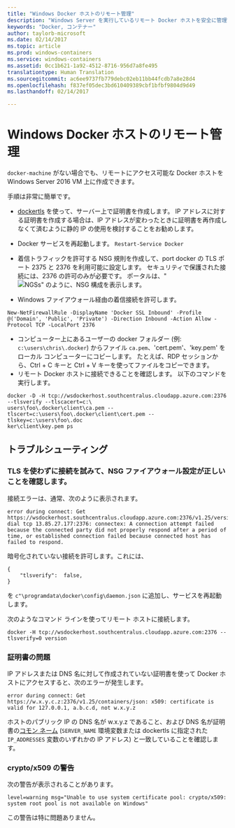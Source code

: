 ```yaml
---
title: "Windows Docker ホストのリモート管理"
description: "Windows Server を実行しているリモート Docker ホストを安全に管理する方法。"
keywords: "Docker, コンテナー"
author: taylorb-microsoft
ms.date: 02/14/2017
ms.topic: article
ms.prod: windows-containers
ms.service: windows-containers
ms.assetid: 0cc1b621-1a92-4512-8716-956d7a8fe495
translationtype: Human Translation
ms.sourcegitcommit: ac6ee9737fb779debc02eb11bb44fcdb7a8e28d4
ms.openlocfilehash: f837ef05dec3bd610409389cbf1bfbf9804d9d49
ms.lasthandoff: 02/14/2017

---
```

# Windows Docker ホストのリモート管理

`docker-machine` がない場合でも、リモートにアクセス可能な Docker ホストを Windows Server 2016 VM 上に作成できます。

手順は非常に簡単です。

* [dockertls](https://hub.docker.com/r/stefanscherer/dockertls-windows/) を使って、サーバー上で証明書を作成します。 IP アドレスに対する証明書を作成する場合は、IP アドレスが変わったときに証明書を再作成しなくて済むように静的 IP の使用を検討することをお勧めします。

* Docker サービスを再起動します。 `Restart-Service Docker`
* 着信トラフィックを許可する NSG 規則を作成して、port docker の TLS ポート 2375 と 2376 を利用可能に設定します。 セキュリティで保護された接続には、2376 の許可のみが必要です。 ポータルは、"![NGSs" のように、NSG 構成を表示します。](images/nsg.png)
* Windows ファイアウォール経由の着信接続を許可します。 
```
New-NetFirewallRule -DisplayName 'Docker SSL Inbound' -Profile @('Domain', 'Public', 'Private') -Direction Inbound -Action Allow -Protocol TCP -LocalPort 2376
```
* コンピューター上にあるユーザーの docker フォルダー (例: `c:\users\chris\.docker`) からファイル `ca.pem`、'cert.pem'、'key.pem' をローカル コンピューターにコピーします。 たとえば、RDP セッションから、Ctrl + C キーと Ctrl + V キーを使ってファイルをコピーできます。 
* リモート Docker ホストに接続できることを確認します。 以下のコマンドを実行します。
```
docker -D -H tcp://wsdockerhost.southcentralus.cloudapp.azure.com:2376 --tlsverify --tlscacert=c:\
users\foo\.docker\client\ca.pem --tlscert=c:\users\foo\.docker\client\cert.pem --tlskey=c:\users\foo\.doc
ker\client\key.pem ps
```


## トラブルシューティング
### TLS を使わずに接続を試みて、NSG ファイアウォール設定が正しいことを確認します。
接続エラーは、通常、次のように表示されます。
```
error during connect: Get https://wsdockerhost.southcentralus.cloudapp.azure.com:2376/v1.25/version: dial tcp 13.85.27.177:2376: connectex: A connection attempt failed because the connected party did not properly respond after a period of time, or established connection failed because connected host has failed to respond.
```

暗号化されていない接続を許可します。これには、 
```
{
    "tlsverify":  false,
}
```
を `c"\programdata\docker\config\daemon.json` に追加し、サービスを再起動します。

次のようなコマンド ラインを使ってリモート ホストに接続します。
```
docker -H tcp://wsdockerhost.southcentralus.cloudapp.azure.com:2376 --tlsverify=0 version
```

### 証明書の問題
IP アドレスまたは DNS 名に対して作成されていない証明書を使って Docker ホストにアクセスすると、次のエラーが発生します。
```
error during connect: Get https://w.x.y.c.z:2376/v1.25/containers/json: x509: certificate is valid for 127.0.0.1, a.b.c.d, not w.x.y.z
```
ホストのパブリック IP の DNS 名が w.x.y.z であること、および DNS 名が証明書の[コモン ネーム](https://www.ssl.com/faqs/common-name/) (`SERVER_NAME` 環境変数または dockertls に指定された `IP_ADDRESSES` 変数のいずれかの IP アドレス) と一致していることを確認します。

### crypto/x509 の警告
次の警告が表示されることがあります。 
```
level=warning msg="Unable to use system certificate pool: crypto/x509: system root pool is not available on Windows"
```
この警告は特に問題ありません。

